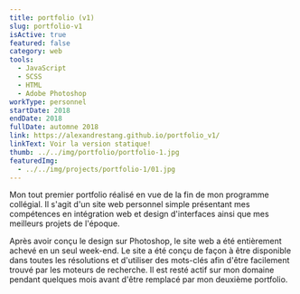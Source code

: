 ```yaml
---
title: portfolio (v1)
slug: portfolio-v1
isActive: true
featured: false
category: web
tools:
  - JavaScript
  - SCSS
  - HTML
  - Adobe Photoshop
workType: personnel
startDate: 2018
endDate: 2018
fullDate: automne 2018
link: https://alexandrestang.github.io/portfolio_v1/
linkText: Voir la version statique!
thumb: ../../img/portfolio/portfolio-1.jpg
featuredImg:
  - ../../img/projects/portfolio-1/01.jpg
---
```


Mon tout premier portfolio réalisé en vue de la fin de mon programme
collégial. Il s'agit d'un site web personnel simple présentant mes compétences en intégration web et design d'interfaces
ainsi que mes meilleurs projets de l'époque.

Après avoir
conçu le design sur Photoshop, le site web a été entièrement achevé en un seul week-end. Le site a été conçu de
façon à être disponible dans toutes les résolutions et d'utiliser des mots-clés afin d'être facilement trouvé par les
moteurs de recherche. Il est resté actif sur mon domaine pendant quelques mois avant d'être remplacé par mon deuxième
portfolio.